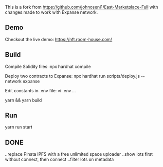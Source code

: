 This is a fork from https://github.com/johnoseni1/East-Marketplace-Full with changes made to work with Expanse network.

## Demo

Checkout the live demo: https://nft.room-house.com/

## Build

Compile Solidity files:
npx hardhat compile

Deploy two contracts to Expanse:
npx hardhat run scripts/deploy.js --network expanse

Edit constants in .env file:
vi .env
...

yarn && yarn build

## Run

yarn run start


## DONE

..replace Pinata IPFS with a free unlimited space uploader
..show lots first without connect, then connect
..filter lots on metadata
